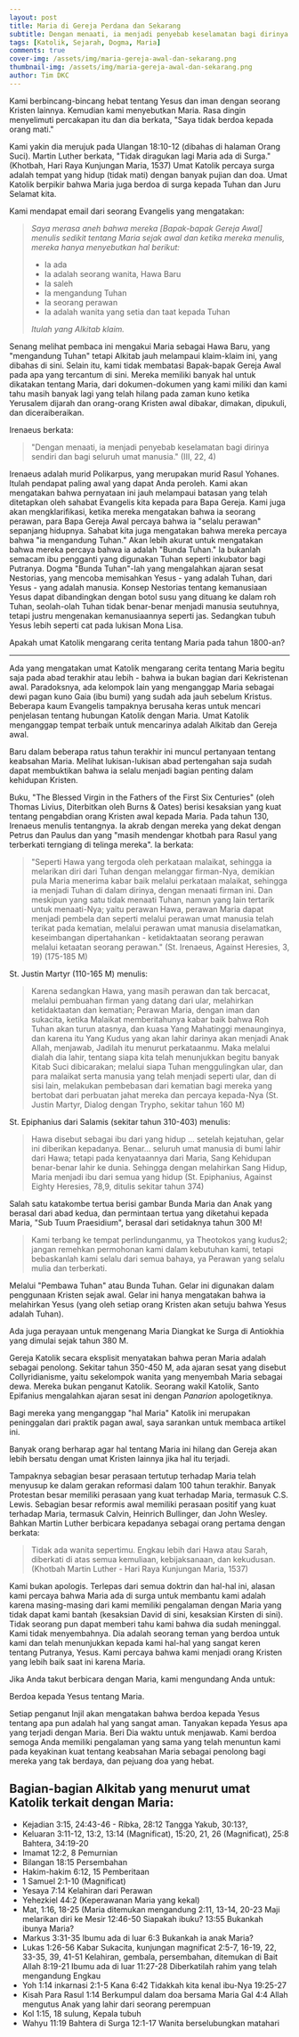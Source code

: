 ```yaml
---
layout: post
title: Maria di Gereja Perdana dan Sekarang
subtitle: Dengan menaati, ia menjadi penyebab keselamatan bagi dirinya sendiri dan bagi seluruh umat manusia!
tags: [Katolik, Sejarah, Dogma, Maria]
comments: true
cover-img: /assets/img/maria-gereja-awal-dan-sekarang.png
thumbnail-img: /assets/img/maria-gereja-awal-dan-sekarang.png
author: Tim DKC
---
```


Kami berbincang-bincang hebat tentang Yesus dan iman dengan seorang Kristen lainnya. Kemudian kami menyebutkan Maria. Rasa dingin menyelimuti percakapan itu dan dia berkata, "Saya tidak berdoa kepada orang mati."

Kami yakin dia merujuk pada Ulangan 18:10-12 (dibahas di halaman Orang Suci). Martin Luther berkata, "Tidak diragukan lagi Maria ada di Surga." (Khotbah, Hari Raya Kunjungan Maria, 1537) Umat Katolik percaya surga adalah tempat yang hidup (tidak mati) dengan banyak pujian dan doa. Umat Katolik berpikir bahwa Maria juga berdoa di surga kepada Tuhan dan Juru Selamat kita.

Kami mendapat email dari seorang Evangelis yang mengatakan:

> _Saya merasa aneh bahwa mereka \[Bapak-bapak Gereja Awal\] menulis sedikit tentang Maria sejak awal dan ketika mereka menulis, mereka hanya menyebutkan hal berikut:_
>
> * Ia ada
> * Ia adalah seorang wanita, Hawa Baru
> * Ia saleh
> * Ia mengandung Tuhan
> * Ia seorang perawan
> * Ia adalah wanita yang setia dan taat kepada Tuhan
>
> _Itulah yang Alkitab klaim._

Senang melihat pembaca ini mengakui Maria sebagai Hawa Baru, yang "mengandung Tuhan" tetapi Alkitab jauh melampaui klaim-klaim ini, yang dibahas di sini. Selain itu, kami tidak membatasi Bapak-bapak Gereja Awal pada apa yang tercantum di sini. Mereka memiliki banyak hal untuk dikatakan tentang Maria, dari dokumen-dokumen yang kami miliki dan kami tahu masih banyak lagi yang telah hilang pada zaman kuno ketika Yerusalem dijarah dan orang-orang Kristen awal dibakar, dimakan, dipukuli, dan diceraiberaikan.

Irenaeus berkata:

> "Dengan menaati, ia menjadi penyebab keselamatan bagi dirinya sendiri dan bagi seluruh umat manusia." (III, 22, 4)

Irenaeus adalah murid Polikarpus, yang merupakan murid Rasul Yohanes. Itulah pendapat paling awal yang dapat Anda peroleh. Kami akan mengatakan bahwa pernyataan ini jauh melampaui batasan yang telah ditetapkan oleh sahabat Evangelis kita kepada para Bapa Gereja. Kami juga akan mengklarifikasi, ketika mereka mengatakan bahwa ia seorang perawan, para Bapa Gereja Awal percaya bahwa ia "selalu perawan" sepanjang hidupnya. Sahabat kita juga mengatakan bahwa mereka percaya bahwa "ia mengandung Tuhan." Akan lebih akurat untuk mengatakan bahwa mereka percaya bahwa ia adalah "Bunda Tuhan." Ia bukanlah semacam ibu pengganti yang digunakan Tuhan seperti inkubator bagi Putranya. Dogma "Bunda Tuhan"-lah yang mengalahkan ajaran sesat Nestorias, yang mencoba memisahkan Yesus - yang adalah Tuhan, dari Yesus - yang adalah manusia. Konsep Nestorias tentang kemanusiaan Yesus dapat dibandingkan dengan botol susu yang dituang ke dalam roh Tuhan, seolah-olah Tuhan tidak benar-benar menjadi manusia seutuhnya, tetapi justru mengenakan kemanusiaannya seperti jas. Sedangkan tubuh Yesus lebih seperti cat pada lukisan Mona Lisa.

Apakah umat Katolik mengarang cerita tentang Maria pada tahun 1800-an?

--------------------------------------------------------------

Ada yang mengatakan umat Katolik mengarang cerita tentang Maria begitu saja pada abad terakhir atau lebih - bahwa ia bukan bagian dari Kekristenan awal. Paradoksnya, ada kelompok lain yang menganggap Maria sebagai dewi pagan kuno Gaia (ibu bumi) yang sudah ada jauh sebelum Kristus. Beberapa kaum Evangelis tampaknya berusaha keras untuk mencari penjelasan tentang hubungan Katolik dengan Maria. Umat Katolik menganggap tempat terbaik untuk mencarinya adalah Alkitab dan Gereja awal.

Baru dalam beberapa ratus tahun terakhir ini muncul pertanyaan tentang keabsahan Maria. Melihat lukisan-lukisan abad pertengahan saja sudah dapat membuktikan bahwa ia selalu menjadi bagian penting dalam kehidupan Kristen.

Buku, "The Blessed Virgin in the Fathers of the First Six Centuries" (oleh Thomas Livius, Diterbitkan oleh Burns & Oates) berisi kesaksian yang kuat tentang pengabdian orang Kristen awal kepada Maria. Pada tahun 130, Irenaeus menulis tentangnya. Ia akrab dengan mereka yang dekat dengan Petrus dan Paulus dan yang "masih mendengar khotbah para Rasul yang terberkati terngiang di telinga mereka". Ia berkata:

> "Seperti Hawa yang tergoda oleh perkataan malaikat, sehingga ia melarikan diri dari Tuhan dengan melanggar firman-Nya, demikian pula Maria menerima kabar baik melalui perkataan malaikat, sehingga ia menjadi Tuhan di dalam dirinya, dengan menaati firman ini. Dan meskipun yang satu tidak menaati Tuhan, namun yang lain tertarik untuk menaati-Nya; yaitu perawan Hawa, perawan Maria dapat menjadi pembela dan seperti melalui perawan umat manusia telah terikat pada kematian, melalui perawan umat manusia diselamatkan, keseimbangan dipertahankan - ketidaktaatan seorang perawan melalui ketaatan seorang perawan." (St. Irenaeus, Against Heresies, 3, 19) (175-185 M)

St. Justin Martyr (110-165 M) menulis:

> Karena sedangkan Hawa, yang masih perawan dan tak bercacat, melalui pembuahan firman yang datang dari ular, melahirkan ketidaktaatan dan kematian; Perawan Maria, dengan iman dan sukacita, ketika Malaikat memberitahunya kabar baik bahwa Roh Tuhan akan turun atasnya, dan kuasa Yang Mahatinggi menaunginya, dan karena itu Yang Kudus yang akan lahir darinya akan menjadi Anak Allah, menjawab, Jadilah itu menurut perkataanmu. Maka melalui dialah dia lahir, tentang siapa kita telah menunjukkan begitu banyak Kitab Suci dibicarakan; melalui siapa Tuhan menggulingkan ular, dan para malaikat serta manusia yang telah menjadi seperti ular, dan di sisi lain, melakukan pembebasan dari kematian bagi mereka yang bertobat dari perbuatan jahat mereka dan percaya kepada-Nya (St. Justin Martyr, Dialog dengan Trypho, sekitar tahun 160 M)

St. Epiphanius dari Salamis (sekitar tahun 310-403) menulis:

> Hawa disebut sebagai ibu dari yang hidup ... setelah kejatuhan, gelar ini diberikan kepadanya. Benar... seluruh umat manusia di bumi lahir dari Hawa; tetapi pada kenyataannya dari Maria, Sang Kehidupan benar-benar lahir ke dunia. Sehingga dengan melahirkan Sang Hidup, Maria menjadi ibu dari semua yang hidup (St. Epiphanius, Against Eighty Heresies, 78,9, ditulis sekitar tahun 374)

Salah satu katakombe tertua berisi gambar Bunda Maria dan Anak yang berasal dari abad kedua, dan permintaan tertua yang diketahui kepada Maria, "Sub Tuum Praesidium", berasal dari setidaknya tahun 300 M!

> Kami terbang ke tempat perlindunganmu, ya Theotokos yang kudus2;
> jangan remehkan permohonan kami dalam kebutuhan kami,
> tetapi bebaskanlah kami selalu dari semua bahaya,
> ya Perawan yang selalu mulia dan terberkati.

Melalui "Pembawa Tuhan" atau Bunda Tuhan. Gelar ini digunakan dalam penggunaan Kristen sejak awal. Gelar ini hanya mengatakan bahwa ia melahirkan Yesus (yang oleh setiap orang Kristen akan setuju bahwa Yesus adalah Tuhan).

Ada juga perayaan untuk mengenang Maria Diangkat ke Surga di Antiokhia yang dimulai sejak tahun 380 M.

Gereja Katolik secara eksplisit menyatakan bahwa peran Maria adalah sebagai penolong. Sekitar tahun 350-450 M, ada ajaran sesat yang disebut Collyridianisme, yaitu sekelompok wanita yang menyembah Maria sebagai dewa. Mereka bukan penganut Katolik. Seorang wakil Katolik, Santo Epifanius mengalahkan ajaran sesat ini dengan _Panarion_ apologetiknya.

Bagi mereka yang menganggap "hal Maria" Katolik ini merupakan peninggalan dari praktik pagan awal, saya sarankan untuk membaca artikel ini.

Banyak orang berharap agar hal tentang Maria ini hilang dan Gereja akan lebih bersatu dengan umat Kristen lainnya jika hal itu terjadi.

Tampaknya sebagian besar perasaan tertutup terhadap Maria telah menyusup ke dalam gerakan reformasi dalam 100 tahun terakhir. Banyak Protestan besar memiliki perasaan yang kuat terhadap Maria, termasuk C.S. Lewis. Sebagian besar reformis awal memiliki perasaan positif yang kuat terhadap Maria, termasuk Calvin, Heinrich Bullinger, dan John Wesley. Bahkan Martin Luther berbicara kepadanya sebagai orang pertama dengan berkata:

> Tidak ada wanita sepertimu. Engkau lebih dari Hawa atau Sarah, diberkati di atas semua kemuliaan, kebijaksanaan, dan kekudusan.
> (Khotbah Martin Luther - Hari Raya Kunjungan Maria, 1537)

Kami bukan apologis. Terlepas dari semua doktrin dan hal-hal ini, alasan kami percaya bahwa Maria ada di surga untuk membantu kami adalah karena masing-masing dari kami memiliki pengalaman dengan Maria yang tidak dapat kami bantah (kesaksian David di sini, kesaksian Kirsten di sini). Tidak seorang pun dapat memberi tahu kami bahwa dia sudah meninggal. Kami tidak menyembahnya. Dia adalah seorang teman yang berdoa untuk kami dan telah menunjukkan kepada kami hal-hal yang sangat keren tentang Putranya, Yesus. Kami percaya bahwa kami menjadi orang Kristen yang lebih baik saat ini karena Maria.

Jika Anda takut berbicara dengan Maria, kami mengundang Anda untuk:

Berdoa kepada Yesus tentang Maria.

Setiap penganut Injil akan mengatakan bahwa berdoa kepada Yesus tentang apa pun adalah hal yang sangat aman. Tanyakan kepada Yesus apa yang terjadi dengan Maria. Beri Dia waktu untuk menjawab. Kami berdoa semoga Anda memiliki pengalaman yang sama yang telah menuntun kami pada keyakinan kuat tentang keabsahan Maria sebagai penolong bagi mereka yang tak berdaya, dan pejuang doa yang hebat.

Bagian-bagian Alkitab yang menurut umat Katolik terkait dengan Maria:
--------------------------------------------------

* Kejadian 3:15, 24:43-46 - Ribka, 28:12 Tangga Yakub, 30:13?,
* Keluaran 3:11-12, 13:2, 13:14 (Magnificat), 15:20, 21, 26 (Magnificat), 25:8 Bahtera, 34:19-20
* Imamat 12:2, 8 Pemurnian
* Bilangan 18:15 Persembahan
* Hakim-hakim 6:12, 15 Pemberitaan
* 1 Samuel 2:1-10 (Magnificat)
* Yesaya 7:14 Kelahiran dari Perawan
* Yehezkiel 44:2 (Keperawanan Maria yang kekal)
* Mat, 1:16, 18-25 (Maria ditemukan mengandung 2:11, 13-14, 20-23 Maji melarikan diri ke Mesir 12:46-50 Siapakah ibuku? 13:55 Bukankah ibunya Maria?
* Markus 3:31-35 Ibumu ada di luar 6:3 Bukankah ia anak Maria?
* Lukas 1:26-56 Kabar Sukacita, kunjungan magnificat 2:5-7, 16-19, 22, 33-35, 39, 41-51 Kelahiran, gembala, persembahan, ditemukan di Bait Allah 8:19-21 Ibumu ada di luar 11:27-28 Diberkatilah rahim yang telah mengandung Engkau
* Yoh 1:14 inkarnasi 2:1-5 Kana 6:42 Tidakkah kita kenal ibu-Nya 19:25-27
* Kisah Para Rasul 1:14 Berkumpul dalam doa bersama Maria Gal 4:4 Allah mengutus Anak yang lahir dari seorang perempuan
* Kol 1:15, 18 sulung, Kepala tubuh
* Wahyu 11:19 Bahtera di Surga 12:1-17 Wanita berselubungkan matahari